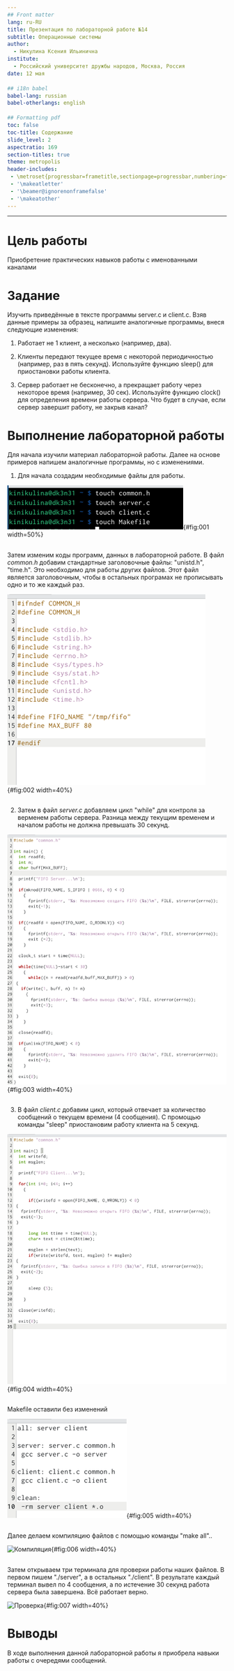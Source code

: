 ```yaml
---
## Front matter
lang: ru-RU
title: Презентация по лабораторной работе №14
subtitle: Операционные системы
author:
  - Никулина Ксения Ильинична
institute:
  - Российский университет дружбы народов, Москва, Россия
date: 12 мая 

## i18n babel
babel-lang: russian
babel-otherlangs: english

## Formatting pdf
toc: false
toc-title: Содержание
slide_level: 2
aspectratio: 169
section-titles: true
theme: metropolis
header-includes:
 - \metroset{progressbar=frametitle,sectionpage=progressbar,numbering=fraction}
 - '\makeatletter'
 - '\beamer@ignorenonframefalse'
 - '\makeatother'
---
```

---
# Цель работы

Приобретение практических навыков работы с именованными каналами

# Задание 

Изучить приведённые в тексте программы server.c и client.c. Взяв данные примеры
за образец, напишите аналогичные программы, внеся следующие изменения:

1. Работает не 1 клиент, а несколько (например, два).

2. Клиенты передают текущее время с некоторой периодичностью (например, раз в пять
секунд). Используйте функцию sleep() для приостановки работы клиента.

3. Сервер работает не бесконечно, а прекращает работу через некоторое время (например, 30 сек). Используйте функцию clock() для определения времени работы сервера. Что будет в случае, если сервер завершит работу, не закрыв канал?

# Выполнение лабораторной работы

Для начала изучили материал лабораторной работы. Далее на основе примеров напишем аналогичные программы, но с изменениями.

1. Для начала создадим необходимые файлы для работы. 

![Создание файлов](image/1.png){#fig:001 width=50%}

##

Затем изменим коды программ, данных в лабораторной работе. В файл *common.h* добавим стандартные заголовочные файлы: "unistd.h", "time.h". Это необходимо для работы других файлов. Этот файл является заголовочным, чтобы в остальных програмах не прописывать одно и то же каждый раз.

![Файл "common.h"](image/2.png){#fig:002 width=40%}
##

2. Затем в файл *server.c* добавляем цикл "while" для контроля за верменем работы сервера. Разница между текущим временем и началом работы не должна превышать 30 секунд.

![Файл "server.c"](image/3.png){#fig:003 width=40%}

##

3. В файл *client.c* добавим цикл, который отвечает за количество сообщений о текущем времени (4 сообщения). С промощью команды "sleep" приостановим работу клиента на 5 секунд.

![Файл "client.c"](image/4.png){#fig:004 width=40%}
##

Makefile оставили без изменений

![Файл "Makefile"](image/5.png){#fig:005 width=40%}
##

Далее делаем компиляцию файлов с помощью команды "make all".. 

![Компиляция](image/6.png){#fig:006 width=40%}
##
Затем открываем три терминала для проверки работы наших файлов. В первом пишем "./server", а в остальных "./client". В результате каждый терминал вывел по 4 сообщения, а по истечение 30 секунд работа сервера была завершена. Всё работает верно.

![Проверка](image/7.png){#fig:007 width=40%} 



# Выводы

В ходе выполнения данной лабораторной работы я приобрела навыки работы с очередями сообщений.


